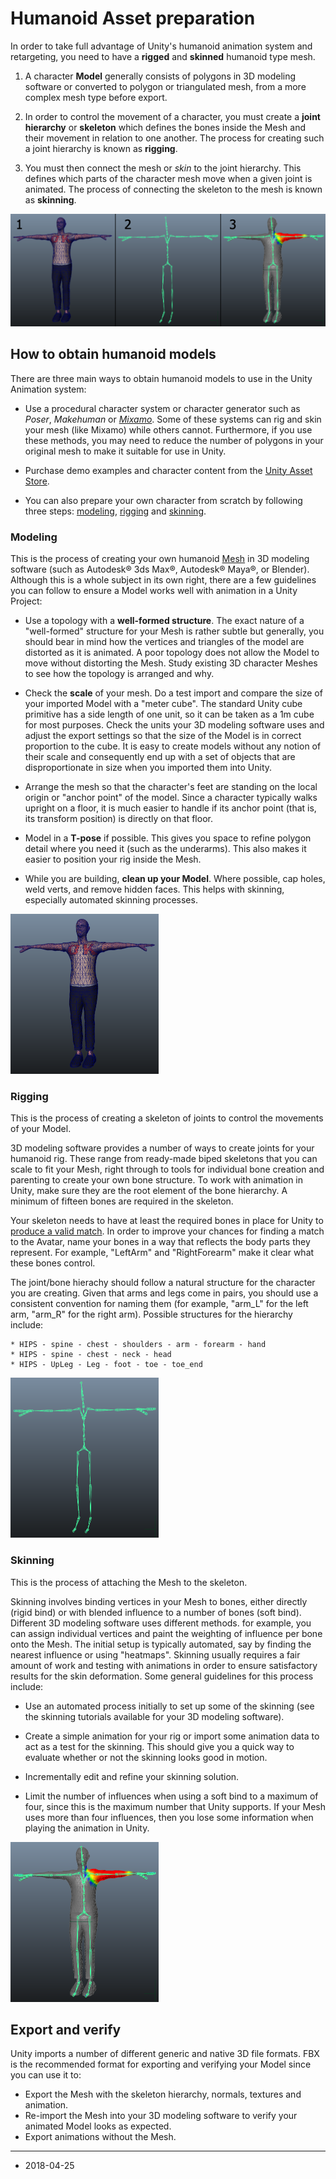 # Humanoid Asset preparation

In order to take full advantage of Unity's humanoid animation system and retargeting, you need to have a __rigged__ and __skinned__ humanoid type mesh.


1. A character __Model__ generally consists of polygons in 3D modeling software or converted to polygon or triangulated mesh, from a more complex mesh type before export.

2. In order to control the movement of a character, you must create a __joint hierarchy__ or __skeleton__ which defines the bones inside the Mesh and their movement in relation to one another. The process for creating such a joint hierarchy is known as __rigging__.

3. You must then connect the mesh or _skin_ to the joint hierarchy. This defines which parts of the character mesh move when a given joint is animated. The process of connecting the skeleton to the mesh is known as __skinning__.

![Stages for preparing a character (modeling, rigging, and skinning)](../uploads/Main/Char200.png) 


## How to obtain humanoid models

There are three main ways to obtain humanoid models to use in the Unity Animation system:

* Use a procedural character system or character generator such as _Poser_, _Makehuman_ or [_Mixamo_](http://www.mixamo.com/). Some of these systems can rig and skin your mesh (like Mixamo) while others cannot. Furthermore, if you use these methods, you may need to reduce the number of polygons in your original mesh to make it suitable for use in Unity.

* Purchase demo examples and character content from the [Unity Asset Store](http://unity3d.com/unity/asset-store/).

* You can also prepare your own character from scratch by following three steps: [modeling](#Modeling), [rigging](#Rigging) and [skinning](#Skinning).

<a name="Modeling"></a>
### Modeling

This is the process of creating your own humanoid [Mesh](class-Mesh) in 3D modeling software (such as Autodesk® 3ds Max®, Autodesk® Maya®, or Blender). Although this is a whole subject in its own right, there are a few guidelines you can follow to ensure a Model works well with animation in a Unity Project:

* Use a topology with a __well-formed structure__. The exact nature of a "well-formed" structure for your Mesh is rather subtle but generally, you should bear in mind how the vertices and triangles of the model are distorted as it is animated. A poor topology does not allow the Model to move without distorting the Mesh. Study existing 3D character Meshes to see how the topology is arranged and why.

* Check the __scale__ of your mesh. Do a test import and compare the size of your imported Model with a "meter cube". The standard Unity cube primitive has a side length of one unit, so it can be taken as a 1m cube for most purposes. Check the units your 3D modeling software uses and adjust the export settings so that the size of the Model is in correct proportion to the cube. It is easy to create models without any notion of their scale and consequently end up with a set of objects that are disproportionate in size when you imported them into Unity.

* Arrange the mesh so that the character's feet are standing on the local origin or "anchor point" of the model. Since a character typically walks upright on a floor, it is much easier to handle if its anchor point (that is, its transform position) is directly on that floor.

* Model in a __T-pose__ if possible. This gives you space to refine polygon detail where you need it (such as the underarms). This also makes it easier to position your rig inside the Mesh.

* While you are building, __clean up your Model__. Where possible, cap holes, weld verts, and remove hidden faces. This helps with skinning, especially automated skinning processes.

![Skin Mesh, textured and triangulated](../uploads/Main/SkinMesh256.png) 


<a name="Rigging"></a>
### Rigging

This is the process of creating a skeleton of joints to control the movements of your Model.

3D modeling software provides a number of ways to create joints for your humanoid rig. These range from ready-made biped skeletons that you can scale to fit your Mesh, right through to tools for individual bone creation and parenting to create your own bone structure. To work with animation in Unity, make sure they are the root element of the bone hierarchy. A minimum of fifteen bones are required in the skeleton.

Your skeleton needs to have at least the required bones in place for Unity to [produce a valid match](class-Avatar). In order to improve your chances for finding a match to the Avatar, name your bones in a way that reflects the body parts they represent. For example, "LeftArm" and "RightForearm" make it clear what these bones control. 

The joint/bone hierachy should follow a natural structure for the character you are creating. Given that arms and legs come in pairs, you should use a consistent convention for naming them (for example, "arm_L" for the left arm, "arm_R" for the right arm). Possible structures for the hierarchy include:

    * HIPS - spine - chest - shoulders - arm - forearm - hand
    * HIPS - spine - chest - neck - head
    * HIPS - UpLeg - Leg - foot - toe - toe_end

![Biped Skeleton, positioned in T-pose](../uploads/Main/Skeleton256.png) 


<a name="Skinning"></a>
### Skinning

This is the process of attaching the Mesh to the skeleton.

Skinning involves binding vertices in your Mesh to bones, either directly (rigid bind) or with blended influence to a number of bones (soft bind). Different 3D modeling software uses different methods. for example, you can assign individual vertices and paint the weighting of influence per bone onto the Mesh. The initial setup is typically automated, say by finding the nearest influence or using "heatmaps". Skinning usually requires a fair amount of work and testing with animations in order to ensure satisfactory results for the skin deformation. Some general guidelines for this process include:

* Use an automated process initially to set up some of the skinning (see the skinning tutorials available for your 3D modeling software).

* Create a simple animation for your rig or import some animation data to act as a test for the skinning. This should give you a quick way to evaluate whether or not the skinning looks good in motion.

* Incrementally edit and refine your skinning solution.

* Limit the number of influences when using a soft bind to a maximum of four, since this is the maximum number that Unity supports. If your Mesh uses more than four influences, then you lose some information when playing the animation in Unity.

![Interactive Skin Bind, one of many skinning methods](../uploads/Main/Skinning256.png) 


## Export and verify

Unity imports a number of different generic and native 3D file formats. FBX is the recommended format for exporting and verifying your Model since you can use it to:

* Export the Mesh with the skeleton hierarchy, normals, textures and animation.
* Re-import the Mesh into your 3D modeling software to verify your animated Model looks as expected.
* Export animations without the Mesh.

---

* <span class="page-edit"> 2018-04-25  <!-- include IncludeTextAmendPageSomeEdit --></span>
